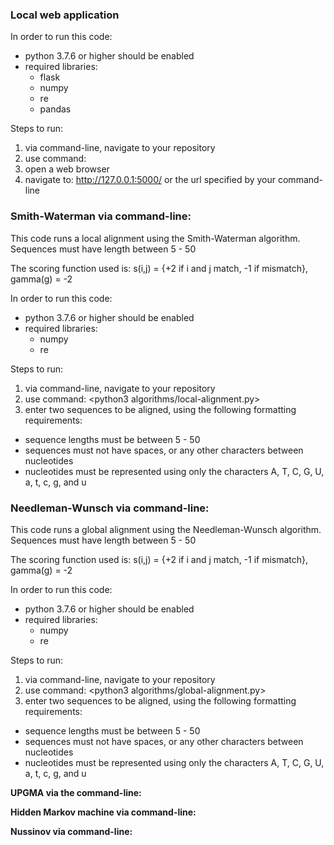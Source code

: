 ### **Local web application**

In order to run this code: 
* python 3.7.6 or higher should be enabled
* required libraries:
  * flask
  * numpy
  * re
  * pandas

Steps to run:
1. via command-line, navigate to your repository
2. use command: <python3 server.py>
3. open a web browser
4. navigate to: http://127.0.0.1:5000/ or the url specified by your command-line


### **Smith-Waterman via command-line:**
This code runs a local alignment using the Smith-Waterman algorithm. 
Sequences must have length between 5 - 50

The scoring function used is:
s(i,j) = {+2 if i and j match, -1 if mismatch}, gamma(g) = -2

In order to run this code: 
* python 3.7.6 or higher should be enabled
* required libraries:
  * numpy
  * re

Steps to run:
1. via command-line, navigate to your repository
2. use command: <python3 algorithms/local-alignment.py>
3. enter two sequences to be aligned, using the following formatting requirements:
  * sequence lengths must be between 5 - 50
  * sequences must not have spaces, or any other characters between nucleotides
  * nucleotides must be represented using only the characters A, T, C, G, U, a, t, c, g, and u


### **Needleman-Wunsch via command-line:**

This code runs a global alignment using the Needleman-Wunsch algorithm. 
Sequences must have length between 5 - 50

The scoring function used is:
s(i,j) = {+2 if i and j match, -1 if mismatch}, gamma(g) = -2
  
In order to run this code: 
* python 3.7.6 or higher should be enabled
* required libraries:
  * numpy
  * re

Steps to run:
1. via command-line, navigate to your repository
2. use command: <python3 algorithms/global-alignment.py>
3. enter two sequences to be aligned, using the following formatting requirements:
  * sequence lengths must be between 5 - 50
  * sequences must not have spaces, or any other characters between nucleotides
  * nucleotides must be represented using only the characters A, T, C, G, U, a, t, c, g, and u


**UPGMA via the command-line:**


**Hidden Markov machine via command-line:**


**Nussinov via command-line:**



